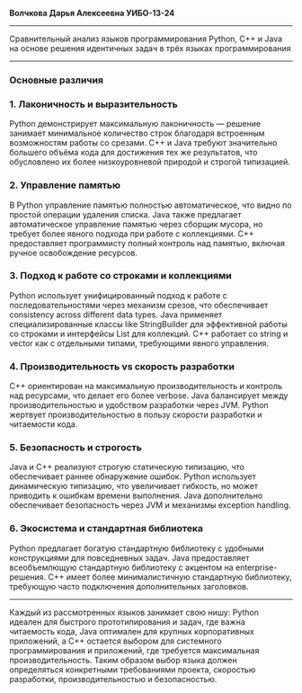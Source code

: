 __**Волчкова Дарья Алексеевна  УИБО-13-24**__
__________________________________________________________
Сравнительный анализ языков программирования Python, C++ и Java на основе решения идентичных задач в трёх языках программирования
__________________________________________________________
### Основные различия

### 1. Лаконичность и выразительность
Python демонстрирует максимальную лаконичность — решение занимает минимальное количество строк благодаря встроенным возможностям работы со срезами. C++ и Java требуют значительно большего объёма кода для достижения тех же результатов, что обусловлено их более низкоуровневой природой и строгой типизацией.

### 2. Управление памятью
В Python управление памятью полностью автоматическое, что видно по простой операции удаления списка. Java также предлагает автоматическое управление памятью через сборщик мусора, но требует более явного подхода при работе с коллекциями. C++ предоставляет программисту полный контроль над памятью, включая ручное освобождение ресурсов.

### 3. Подход к работе со строками и коллекциями
Python использует унифицированный подход к работе с последовательностями через механизм срезов, что обеспечивает consistency across different data types. Java применяет специализированные классы like StringBuilder для эффективной работы со строками и интерфейсы List для коллекций. C++ работает со string и vector как с отдельными типами, требующими явного управления.

### 4. Производительность vs скорость разработки
C++ ориентирован на максимальную производительность и контроль над ресурсами, что делает его более verbose. Java балансирует между производительностью и удобством разработки через JVM. Python жертвует производительностью в пользу скорости разработки и читаемости кода.

### 5. Безопасность и строгость
Java и C++ реализуют строгую статическую типизацию, что обеспечивает раннее обнаружение ошибок. Python использует динамическую типизацию, что увеличивает гибкость, но может приводить к ошибкам времени выполнения. Java дополнительно обеспечивает безопасность через JVM и механизмы exception handling.

### 6. Экосистема и стандартная библиотека
Python предлагает богатую стандартную библиотеку с удобными конструкциями для повседневных задач. Java предоставляет всеобъемлющую стандартную библиотеку с акцентом на enterprise-решения. C++ имеет более минималистичную стандартную библиотеку, требующую часто подключения дополнительных заголовков.

__________________________________________________________
Каждый из рассмотренных языков занимает свою нишу: Python идеален для быстрого прототипирования и задач, где важна читаемость кода, Java оптимален для крупных корпоративных приложений, а C++ остается выбором для системного программирования и приложений, где требуется максимальная производительность. Таким образом выбор языка должен определяться конкретными требованиями проекта, скоростью разработки, производительностью и безопасностью.
